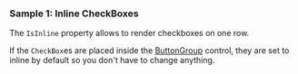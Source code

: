### Sample 1: Inline CheckBoxes

The `IsInline` property allows to render checkboxes on one row.

If the `CheckBox`es are placed inside the [ButtonGroup](/docs/controls/bootstrap/ButtonGroup) control, they are set to inline by default so you don't have to change anything.